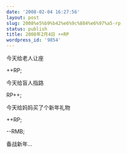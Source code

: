 ```yaml
---
date: '2008-02-04 16:27:56'
layout: post
slug: 2008%e5%b9%b42%e6%9c%884%e6%97%a5-rp
status: publish
title: 2008年2月4日 ++RP
wordpress_id: '9854'
---
```





今天给老人让座




++RP;




  





今天给盲人指路




RP++;




  





今天给妈妈买了个新年礼物




++RP;




--RMB;




  





备战新年...
